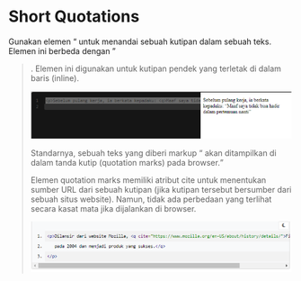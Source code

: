 # Short Quotations
Gunakan elemen <q> untuk menandai sebuah kutipan dalam sebuah teks. Elemen ini berbeda dengan <blockquote>. Elemen ini digunakan untuk kutipan pendek yang terletak di dalam baris (inline).

![Alt text](image-6.png)

Standarnya, sebuah teks yang diberi markup <q> akan ditampilkan di dalam tanda kutip (quotation marks) pada browser.

Elemen quotation marks memiliki atribut cite untuk menentukan sumber URL dari sebuah kutipan (jika kutipan tersebut bersumber dari sebuah situs website). Namun, tidak ada perbedaan yang terlihat secara kasat mata jika dijalankan di browser.

![Alt text](image-7.png)